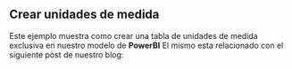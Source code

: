## Crear unidades de medida


Este ejemplo muestra como crear una tabla de unidades de medida exclusiva en nuestro modelo de **PowerBI**
El mismo esta relacionado con el siguiente post de nuestro blog: 
